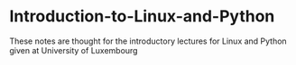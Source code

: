 # Introduction-to-Linux-and-Python
These notes are thought for the introductory lectures for Linux and Python given at University of Luxembourg
